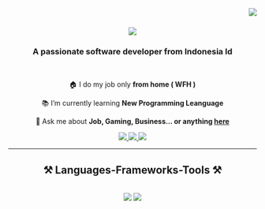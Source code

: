 <img align="right" src="https://visitor-badge.laobi.icu/badge?page_id=salesp07.salesp07" />

<h1 align="center">
    <img src="https://readme-typing-svg.herokuapp.com/?font=Righteous&size=35&center=true&vCenter=true&width=500&height=70&duration=4000&lines=Hi!+👋;+I'm+Azwa+Luwu!;" />
</h1>

<h3 align="center">A passionate software developer from Indonesia Id</h3>

<br/>

<div align="center">
 
 🏠 I do my job only **from home ( WFH )**
 
 📚 I’m currently learning **New Programming Leanguage**

💬 Ask me about **Job, Gaming, Business... or anything [here](https://github.com/sarvdx)**

 </div>
 
<div align="center"> 
  <a href="mailto:azwaluwu472@gmail.com">
    <img src="https://img.shields.io/badge/Gmail-333333?style=for-the-badge&logo=gmail&logoColor=red" />
  </a>
  <a href="https://www.linkedin.com/in/azwa-luwu-543bb8334/" target="_blank">
    <img src="https://img.shields.io/badge/LinkedIn-0077B5?style=for-the-badge&logo=linkedin&logoColor=white" target="_blank" />
  </a>
  <a href="https://github.com/sarvdx" target="_blank">
     <img src="https://img.shields.io/badge/Portfolio-FF5722?style=for-the-badge&logo=todoist&logoColor=white" target="_blank" /> <!-- sqlite, safari, google-chrome are other good icon options -->
  </a>
</div>

 <hr/>
 
<h2 align="center">⚒️ Languages-Frameworks-Tools ⚒️</h2>
<br/>
<div align="center">
    <img src="https://skillicons.dev/icons?i=bootstrap,html,css,vscode,github,figma,git" />
    <img src="https://skillicons.dev/icons?i=wordpress,linux,python,javascript,aws,mysql" /><br>
</div>
